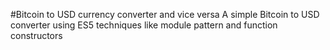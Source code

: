 #Bitcoin to USD currency converter and vice versa
A simple Bitcoin to USD converter using ES5 techniques like module pattern and function constructors